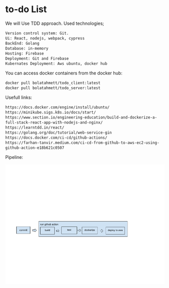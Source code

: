 # to-do List

We will Use TDD approach. Used technologies;

    Version control system: Git.
    Ui: React, nodejs, webpack, cypress 
    BackEnd: Golang
    Database: in-memory
    Hosting: Firebase
    Deployment: Git and Firebase
    Kubernates Deployment: Aws ubuntu, docker hub

You can access docker containers from the docker hub:

    docker pull bolatahmett/todo_client:latest
    docker pull bolatahmett/todo_server:latest

Usefull links:

    https://docs.docker.com/engine/install/ubuntu/
    https://minikube.sigs.k8s.io/docs/start/
    https://www.section.io/engineering-education/build-and-dockerize-a-full-stack-react-app-with-nodejs-and-nginx/
    https://learntdd.in/react/
    https://golang.org/doc/tutorial/web-service-gin
    https://docs.docker.com/ci-cd/github-actions/
    https://farhan-tanvir.medium.com/ci-cd-from-github-to-aws-ec2-using-github-action-e18b621c0507

Pipeline:

![Pipeline](./pipeline.png)

